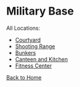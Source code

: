 # Military Base

All Locations:
* [Courtyard](https://astreatss.github.io/PD-Season-2-Archive/base/Danganronpa_%20Prospective%20Despair%20-%20Military%20Base%20(KG)%20-%20courtyard%20%5B846577430759473162%5D.html)
* [Shooting Range](https://astreatss.github.io/PD-Season-2-Archive/base/Danganronpa_%20Prospective%20Despair%20-%20Military%20Base%20(KG)%20-%20shooting-range%20%5B846577456973348884%5D.html)
* [Bunkers](https://astreatss.github.io/PD-Season-2-Archive/base/Danganronpa_%20Prospective%20Despair%20-%20Military%20Base%20(KG)%20-%20bunkers%20%5B846577646438711296%5D.html)
* [Canteen and Kitchen](https://astreatss.github.io/PD-Season-2-Archive/base/Danganronpa_%20Prospective%20Despair%20-%20Military%20Base%20(KG)%20-%20canteen-kitchen%20%5B846577767612153856%5D.html)
* [Fitness Center](https://astreatss.github.io/PD-Season-2-Archive/base/Danganronpa_%20Prospective%20Despair%20-%20Military%20Base%20(KG)%20-%20fitness-center%20%5B846577942968795176%5D.html)

[Back to Home](https://astreatss.github.io/PD-Season-2-Archive/)
